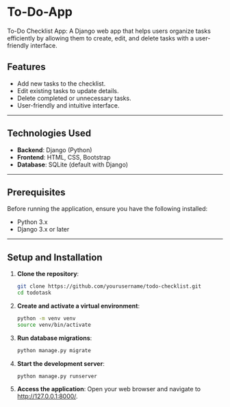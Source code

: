 # To-Do-App
To-Do Checklist App: A Django web app that helps users organize tasks efficiently by allowing them to create, edit, and delete tasks with a user-friendly interface.

## Features
- Add new tasks to the checklist.
- Edit existing tasks to update details.
- Delete completed or unnecessary tasks.
- User-friendly and intuitive interface.

---

## Technologies Used
- **Backend**: Django (Python)
- **Frontend**: HTML, CSS, Bootstrap
- **Database**: SQLite (default with Django)

---

## Prerequisites
Before running the application, ensure you have the following installed:
- Python 3.x
- Django 3.x or later

---

## Setup and Installation

1. **Clone the repository**:
   ```bash
   git clone https://github.com/yourusername/todo-checklist.git
   cd todotask

2. **Create and activate a virtual environment**:
     ```bash
     python -m venv venv
     source venv/bin/activate

3. **Run database migrations**:
     ```bash
     python manage.py migrate

4. **Start the development server**:
     ```bash
     python manage.py runserver
     
5. **Access the application**:
     Open your web browser and navigate to http://127.0.0.1:8000/.
